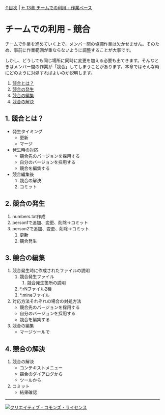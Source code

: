 [↑目次](README.md "目次") | [← 13章 チームでの利用 - 作業ベース](13.team-use-1.md "チームでの利用 - 作業ベース")

# チームでの利用 - 競合

チームで作業を進めていく上で、メンバー間の協調作業は欠かせません。そのため、事前に作業範囲が重ならないように調整することが大事です。

しかし、どうしても同じ場所に同時に変更を加える必要も出てきます。そんなときはメンバー間の作業が「競合」してしまうことがあります。本章ではそんな時にどのように対処すればよいのか説明します。

1. [競合とは？](#what-is-conflict)
1. [競合の発生](#occuring-conflict)
1. [競合の編集](#edit-conflict)
1. [競合の解決](#resolve-conflict)

## <a name="what-is-conflict"></a>1. 競合とは？

* 発生タイミング
    * 更新
    * マージ
* 発生時の対応
    * 競合先のバージョンを採用する
    * 自分のバージョンを採用する
    * 競合を編集する
* 競合編集後
    1. 競合の解決
    1. コミット

## <a name="occuring-conflict"></a>2. 競合の発生

1. numbers.txt作成
1. person1で追加、変更、削除→コミット
1. person2で追加、変更、削除→コミット
    1. 更新
    2. 競合発生

## <a name="edit-conflict"></a>3. 競合の編集

1. 競合発生時に作成されたファイルの説明
    1. 競合発生ファイル
        1. 競合発生箇所の説明
    1. *.rNファイル2種
    1. *.mineファイル
1. 対応方法それぞれの場合の対処方法
    * 競合先のバージョンを採用する
    * 自分のバージョンを採用する
    * 競合を編集する
1. 競合の編集
    * マージツールで

## <a name="resolve-conflict"></a>4. 競合の解決

1. 競合の解決
    * コンテキストメニュー
    * 競合のダイアログから
    * ツールから
2. コミット
    * 結果確認


----------

<a rel="license" href="http://creativecommons.org/licenses/by-sa/3.0/deed.ja"><img alt="クリエイティブ・コモンズ・ライセンス" style="border-width:0" src="http://i.creativecommons.org/l/by-sa/3.0/88x31.png" /></a>
